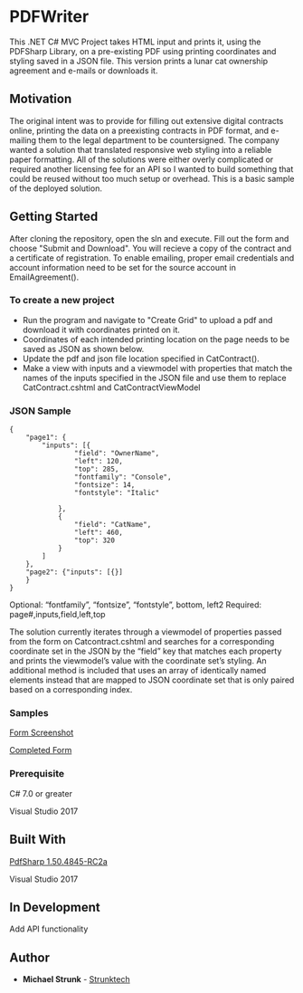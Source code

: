 # PDFWriter
This .NET C# MVC Project takes HTML input and prints it, using the PDFSharp Library, on a pre-existing PDF using printing coordinates and styling saved in a JSON file. This version prints a lunar cat ownership agreement and e-mails or downloads it. 

## Motivation
The original intent was to provide for filling out extensive digital contracts online, printing the data on a preexisting contracts in PDF format, and e-mailing them to the legal department to be countersigned. The company wanted a solution that translated responsive web styling into a reliable paper formatting. All of the solutions were either overly complicated or required another licensing fee for an API so I wanted to build something that could be reused without too much setup or overhead.  This is a basic sample of the deployed solution.

## Getting Started

After cloning the repository, open the sln and execute. Fill out the form and choose "Submit and Download". You will recieve a copy of the contract and a certificate of registration.
To enable emailing, proper email credentials and account information need to be set for the source account in EmailAgreement().

### To create a new project
- Run the program and navigate to "Create Grid" to upload a pdf and download it with coordinates printed on it.
- Coordinates of each intended printing location on the page needs to be saved as JSON as shown below. 
- Update the pdf and json file location specified in CatContract().
- Make a view with inputs and a viewmodel with properties that match the names of the inputs specified in the JSON file and use them to replace CatContract.cshtml and CatContractViewModel
### JSON Sample
```
{
	"page1": {
		"inputs": [{
				"field": "OwnerName",
				"left": 120,
				"top": 285,
				"fontfamily": "Console",
				"fontsize": 14,
				"fontstyle": "Italic"

			},
			{
				"field": "CatName",
				"left": 460,
				"top": 320
			}
		]
	},
	"page2": {"inputs": [{}]
	}
}
```
Optional: “fontfamily”, “fontsize”, “fontstyle”, bottom, left2
Required: page#,inputs,field,left,top

The solution currently iterates through a viewmodel of properties passed from the form on Catcontract.cshtml and searches for a corresponding coordinate set in the JSON by the “field” key that matches each property and prints the viewmodel’s value with the coordinate set’s styling. An additional method is included that uses an array of identically named elements instead that are mapped to JSON coordinate set that is only paired based on a corresponding index.

### Samples
[Form Screenshot](FormScreenShot.jpg)

[Completed Form](PrintedCatContract.pdf)

### Prerequisite
C# 7.0 or greater

Visual Studio 2017



## Built With

[PdfSharp 1.50.4845-RC2a](http://www.pdfsharp.net)

Visual Studio 2017

## In Development
Add API functionality

## Author

* **Michael Strunk** - [Strunktech](https://github.com/mycomycul)




